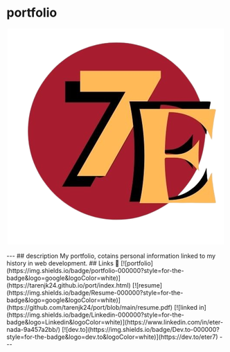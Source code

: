# portfolio
<p align="center">
  <img src="logo2.png" alt="alt text">
</p>
---
## description 
My portfolio, cotains personal information linked to my history in web development.
## Links 🔗
[![portfolio](https://img.shields.io/badge/portfolio-000000?style=for-the-badge&logo=google&logoColor=white)](https://tarenjk24.github.io/port/index.html)
[![resume](https://img.shields.io/badge/Resume-000000?style=for-the-badge&logo=google&logoColor=white)](https://github.com/tarenjk24/port/blob/main/resume.pdf)
[![linked in](https://img.shields.io/badge/Linkedin-000000?style=for-the-badge&logo=Linkedin&logoColor=white)](https://www.linkedin.com/in/eter-nada-9a457a2bb/)
[![dev.to](https://img.shields.io/badge/Dev.to-000000?style=for-the-badge&logo=dev.to&logoColor=white)](https://dev.to/eter7)
---
